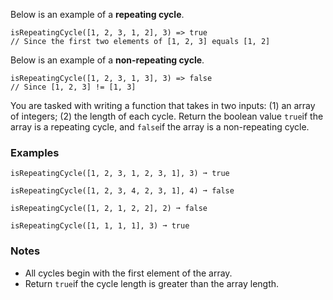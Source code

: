 Below is an example of a **repeating cycle**.

    isRepeatingCycle([1, 2, 3, 1, 2], 3) => true
    // Since the first two elements of [1, 2, 3] equals [1, 2]

Below is an example of a **non-repeating cycle**.

    isRepeatingCycle([1, 2, 3, 1, 3], 3) => false
    // Since [1, 2, 3] != [1, 3]

You are tasked with writing a function that takes in two inputs: (1) an array of integers; (2) the length of each cycle. Return the boolean value `true`if the array is a repeating cycle, and `false`if the array is a non-repeating cycle.


### Examples ###
    isRepeatingCycle([1, 2, 3, 1, 2, 3, 1], 3) ➞ true

    isRepeatingCycle([1, 2, 3, 4, 2, 3, 1], 4) ➞ false

    isRepeatingCycle([1, 2, 1, 2, 2], 2) ➞ false

    isRepeatingCycle([1, 1, 1, 1], 3) ➞ true


### Notes ###
*   All cycles begin with the first element of the array.
*   Return `true`if the cycle length is greater than the array length.